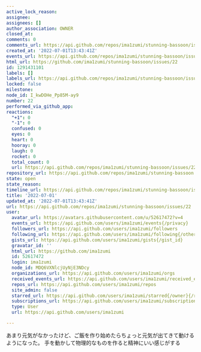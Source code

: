 ```yaml
---
active_lock_reason: 
assignee: 
assignees: []
author_association: OWNER
closed_at: 
comments: 0
comments_url: https://api.github.com/repos/ima1zumi/stunning-bassoon/issues/22/comments
created_at: '2022-07-01T13:43:41Z'
events_url: https://api.github.com/repos/ima1zumi/stunning-bassoon/issues/22/events
html_url: https://github.com/ima1zumi/stunning-bassoon/issues/22
id: 1291431101
labels: []
labels_url: https://api.github.com/repos/ima1zumi/stunning-bassoon/issues/22/labels{/name}
locked: false
milestone: 
node_id: I_kwDOHe_Pp85M-ay9
number: 22
performed_via_github_app: 
reactions:
  "+1": 0
  "-1": 0
  confused: 0
  eyes: 0
  heart: 0
  hooray: 0
  laugh: 0
  rocket: 0
  total_count: 0
  url: https://api.github.com/repos/ima1zumi/stunning-bassoon/issues/22/reactions
repository_url: https://api.github.com/repos/ima1zumi/stunning-bassoon
state: open
state_reason: 
timeline_url: https://api.github.com/repos/ima1zumi/stunning-bassoon/issues/22/timeline
title: '2022-07-01'
updated_at: '2022-07-01T13:43:41Z'
url: https://api.github.com/repos/ima1zumi/stunning-bassoon/issues/22
user:
  avatar_url: https://avatars.githubusercontent.com/u/52617472?v=4
  events_url: https://api.github.com/users/ima1zumi/events{/privacy}
  followers_url: https://api.github.com/users/ima1zumi/followers
  following_url: https://api.github.com/users/ima1zumi/following{/other_user}
  gists_url: https://api.github.com/users/ima1zumi/gists{/gist_id}
  gravatar_id: ''
  html_url: https://github.com/ima1zumi
  id: 52617472
  login: ima1zumi
  node_id: MDQ6VXNlcjUyNjE3NDcy
  organizations_url: https://api.github.com/users/ima1zumi/orgs
  received_events_url: https://api.github.com/users/ima1zumi/received_events
  repos_url: https://api.github.com/users/ima1zumi/repos
  site_admin: false
  starred_url: https://api.github.com/users/ima1zumi/starred{/owner}{/repo}
  subscriptions_url: https://api.github.com/users/ima1zumi/subscriptions
  type: User
  url: https://api.github.com/users/ima1zumi

---
```

あまり元気がなかったけど、ご飯を作り始めたらちょっと元気が出てきて動けるようになった。
手を動かして物理的なものを作ると精神にいい感じがする